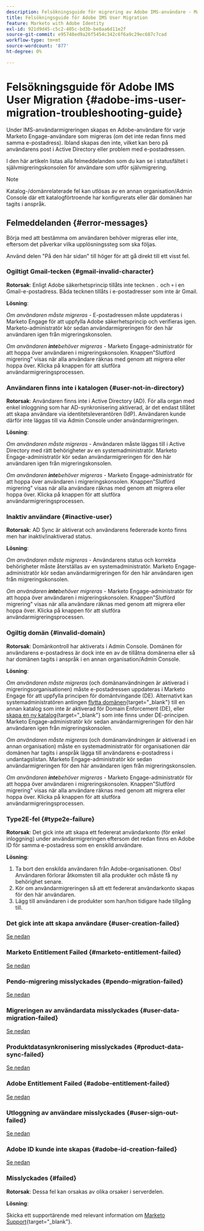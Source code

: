 ```yaml
---
description: Felsökningsguide för migrering av Adobe IMS-användare - Marketo Docs - Produktdokumentation
title: Felsökningsguide för Adobe IMS User Migration
feature: Marketo with Adobe Identity
exl-id: 921d9d45-c5c2-405c-bd3b-be8aa6d11e2f
source-git-commit: e95748ed9a26f5454c342c6f6a9c29ec687c7cad
workflow-type: tm+mt
source-wordcount: '877'
ht-degree: 0%

---
```


# Felsökningsguide för Adobe IMS User Migration {#adobe-ims-user-migration-troubleshooting-guide}

Under IMS-användarmigreringen skapas en Adobe-användare för varje Marketo Engage-användare som migreras (om det inte redan finns med samma e-postadress). Ibland skapas den inte, vilket kan bero på användarens post i Active Directory eller problem med e-postadressen.

I den här artikeln listas alla felmeddelanden som du kan se i statusfältet i självmigreringskonsolen för användare som utför självmigrering.

>[!NOTE]
>
>Katalog-/domänrelaterade fel kan utlösas av en annan organisation/Admin Console där ett katalogförtroende har konfigurerats eller där domänen har tagits i anspråk.

## Felmeddelanden {#error-messages}

Börja med att bestämma om användaren behöver migreras eller inte, eftersom det påverkar vilka upplösningssteg som ska följas.

Använd delen &quot;På den här sidan&quot; till höger för att gå direkt till ett visst fel.

### Ogiltigt Gmail-tecken {#gmail-invalid-character}

**Rotorsak**: Enligt Adobe säkerhetsprincip tillåts inte tecknen `.` och `+` i en Gmail-e-postadress. Båda tecknen tillåts i e-postadresser som inte är Gmail.

**Lösning**:

_Om användaren måste migreras_ - E-postadressen måste uppdateras i Marketo Engage för att uppfylla Adobe säkerhetsprincip och verifieras igen. Marketo-administratör kör sedan användarmigreringen för den här användaren igen från migreringskonsolen.

_Om användaren **inte**&#x200B;behöver migreras_ - Marketo Engage-administratör för att hoppa över användaren i migreringskonsolen. Knappen&quot;Slutförd migrering&quot; visas när alla användare räknas med genom att migrera eller hoppa över. Klicka på knappen för att slutföra användarmigreringsprocessen.

### Användaren finns inte i katalogen {#user-not-in-directory}

**Rotorsak**: Användaren finns inte i Active Directory (AD). För alla organ med enkel inloggning som har AD-synkronisering aktiverad, är det endast tillåtet att skapa användare via identitetsleverantören (IdP). Användaren kunde därför inte läggas till via Admin Console under användarmigreringen.

**Lösning**:

_Om användaren måste migreras_ - Användaren måste läggas till i Active Directory med rätt behörigheter av en systemadministratör. Marketo Engage-administratör kör sedan användarmigreringen för den här användaren igen från migreringskonsolen.

_Om användaren **inte**&#x200B;behöver migreras_ - Marketo Engage-administratör för att hoppa över användaren i migreringskonsolen. Knappen&quot;Slutförd migrering&quot; visas när alla användare räknas med genom att migrera eller hoppa över. Klicka på knappen för att slutföra användarmigreringsprocessen.

### Inaktiv användare {#inactive-user}

**Rotorsak**: AD Sync är aktiverat och användarens federerade konto finns men har inaktiv/inaktiverad status.

**Lösning**:

_Om användaren måste migreras_ - Användarens status och korrekta behörigheter måste återställas av en systemadministratör. Marketo Engage-administratör kör sedan användarmigreringen för den här användaren igen från migreringskonsolen.

_Om användaren **inte**&#x200B;behöver migreras_ - Marketo Engage-administratör för att hoppa över användaren i migreringskonsolen. Knappen&quot;Slutförd migrering&quot; visas när alla användare räknas med genom att migrera eller hoppa över. Klicka på knappen för att slutföra användarmigreringsprocessen.

### Ogiltig domän {#invalid-domain}

**Rotorsak**: Domänkontroll har aktiverats i Admin Console. Domänen för användarens e-postadress är dock inte en av de tillåtna domänerna eller så har domänen tagits i anspråk i en annan organisation/Admin Console.

**Lösning**:

_Om användaren måste migreras_ (och domänanvändningen är aktiverad i migreringsorganisationen) måste e-postadressen uppdateras i Marketo Engage för att uppfylla principen för domäntvingande (DE). Alternativt kan systemadministratören antingen [flytta domänen](https://helpx.adobe.com/se/enterprise/using/manage-domains-directories.html#move-domains-across-directories){target="_blank"} till en annan katalog som inte är aktiverad för Domain Enforcement (DE), eller [skapa en ny katalog](https://helpx.adobe.com/se/enterprise/using/set-up-identity.html){target="_blank"} som inte finns under DE-principen. Marketo Engage-administratör kör sedan användarmigreringen för den här användaren igen från migreringskonsolen.

_Om användaren måste migreras_ (och domänanvändningen är aktiverad i en annan organisation) måste en systemadministratör för organisationen där domänen har tagits i anspråk lägga till användarens e-postadress i undantagslistan. Marketo Engage-administratör kör sedan användarmigreringen för den här användaren igen från migreringskonsolen.

_Om användaren **inte**&#x200B;behöver migreras_ - Marketo Engage-administratör för att hoppa över användaren i migreringskonsolen. Knappen&quot;Slutförd migrering&quot; visas när alla användare räknas med genom att migrera eller hoppa över. Klicka på knappen för att slutföra användarmigreringsprocessen.

### Type2E-fel {#type2e-failure}

**Rotorsak**: Det gick inte att skapa ett federerat användarkonto (för enkel inloggning) under användarmigreringen eftersom det redan finns en Adobe ID för samma e-postadress som en enskild användare.

**Lösning**:

1. Ta bort den enskilda användaren från Adobe-organisationen. Obs! Användaren förlorar åtkomsten till alla produkter och måste få ny behörighet senare.
1. Kör om användarmigreringen så att ett federerat användarkonto skapas för den här användaren.
1. Lägg till användaren i de produkter som han/hon tidigare hade tillgång till.

### Det gick inte att skapa användare {#user-creation-failed}

[Se nedan](#failed)

### Marketo Entitlement Failed {#marketo-entitlement-failed}

[Se nedan](#failed)

### Pendo-migrering misslyckades {#pendo-migration-failed}

[Se nedan](#failed)

### Migreringen av användardata misslyckades {#user-data-migration-failed}

[Se nedan](#failed)

### Produktdatasynkronisering misslyckades {#product-data-sync-failed}

[Se nedan](#failed)

### Adobe Entitlement Failed {#adobe-entitlement-failed}

[Se nedan](#failed)

### Utloggning av användare misslyckades {#user-sign-out-failed}

[Se nedan](#failed)

### Adobe ID kunde inte skapas {#adobe-id-creation-failed}

[Se nedan](#failed)

### Misslyckades {#failed}

**Rotorsak**: Dessa fel kan orsakas av olika orsaker i serverdelen.

**Lösning**:

Skicka ett supportärende med relevant information om [Marketo Support](https://nation.marketo.com/t5/support/ct-p/Support){target="_blank"}.
